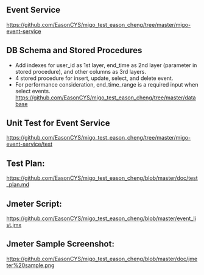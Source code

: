 ## Event Service ##
https://github.com/EasonCYS/migo_test_eason_cheng/tree/master/migo-event-service

## DB Schema and Stored Procedures ##
* Add indexes for user_id as 1st layer, end_time as 2nd layer (parameter in stored procedure), and other columns as 3rd layers.
* 4 stored procedure for insert, update, select, and delete event.
* For performance consideration, end_time_range is a required input when select events.
https://github.com/EasonCYS/migo_test_eason_cheng/tree/master/database

## Unit Test for Event Service ##
https://github.com/EasonCYS/migo_test_eason_cheng/tree/master/migo-event-service/test

## Test Plan: 
https://github.com/EasonCYS/migo_test_eason_cheng/blob/master/doc/test_plan.md

## Jmeter Script: 
https://github.com/EasonCYS/migo_test_eason_cheng/blob/master/event_list.jmx

## Jmeter Sample Screenshot: 
https://github.com/EasonCYS/migo_test_eason_cheng/blob/master/doc/jmeter%20sample.png

